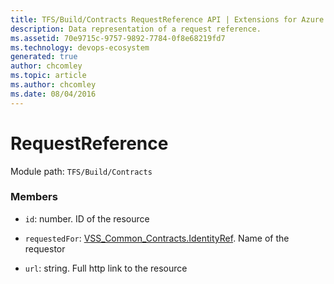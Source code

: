 ```yaml
---
title: TFS/Build/Contracts RequestReference API | Extensions for Azure DevOps Services
description: Data representation of a request reference.
ms.assetid: 70e9715c-9757-9892-7784-0f8e68219fd7
ms.technology: devops-ecosystem
generated: true
author: chcomley
ms.topic: article
ms.author: chcomley
ms.date: 08/04/2016
---
```


# RequestReference

Module path: `TFS/Build/Contracts`

### Members

- `id`: number. ID of the resource

- `requestedFor`: [VSS_Common_Contracts.IdentityRef](../../../VSS/WebApi/Contracts/IdentityRef.md). Name of the requestor

- `url`: string. Full http link to the resource

